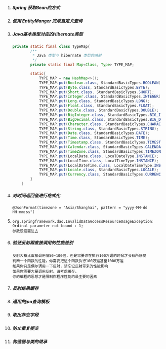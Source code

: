 

1. ##### Spring 获取Bean的方式

2. ##### 使用 EntityManger 完成自定义查询

3. ##### Java基本类型对应的Hibernate类型

   ```java
   private static final class TypeMap{
           /**
            * Java 类型与 hibernate 类型的映射
            */
           private static final Map<Class, Type> TYPE_MAP;
   
           static{
               TYPE_MAP = new HashMap<>();
               TYPE_MAP.put(Boolean.class, StandardBasicTypes.BOOLEAN);
               TYPE_MAP.put(Byte.class, StandardBasicTypes.BYTE);
               TYPE_MAP.put(Short.class, StandardBasicTypes.SHORT);
               TYPE_MAP.put(Integer.class, StandardBasicTypes.INTEGER);
               TYPE_MAP.put(Long.class, StandardBasicTypes.LONG);
               TYPE_MAP.put(Float.class, StandardBasicTypes.FLOAT);
               TYPE_MAP.put(Double.class, StandardBasicTypes.DOUBLE);
               TYPE_MAP.put(BigInteger.class, StandardBasicTypes.BIG_INTEGER);
               TYPE_MAP.put(BigDecimal.class, StandardBasicTypes.BIG_DECIMAL);
               TYPE_MAP.put(Character.class, StandardBasicTypes.CHARACTER);
               TYPE_MAP.put(String.class, StandardBasicTypes.STRING);
               TYPE_MAP.put(Date.class, StandardBasicTypes.DATE);
               TYPE_MAP.put(Time.class, StandardBasicTypes.TIME);
               TYPE_MAP.put(Timestamp.class, StandardBasicTypes.TIMESTAMP);
               TYPE_MAP.put(Calendar.class, StandardBasicTypes.CALENDAR);
               TYPE_MAP.put(TimeZone.class, StandardBasicTypes.TIMEZONE);
               TYPE_MAP.put(LocalDate.class, LocalDateType.INSTANCE);
               TYPE_MAP.put(LocalTime.class, LocalTimeType.INSTANCE);
               TYPE_MAP.put(LocalDateTime.class, LocalDateTimeType.INSTANCE);
               TYPE_MAP.put(Locale.class, StandardBasicTypes.LOCALE);
               TYPE_MAP.put(Currency.class, StandardBasicTypes.CURRENCY);
           }
       }
   ```

   

4. ##### 对时间返回值进行格式化

   ```
   @JsonFormat(timezone = "Asia/Shanghai", pattern = "yyyy-MM-dd HH:mm:ss")
   ```

5. ```
   org.springframework.dao.InvalidDataAccessResourceUsageException: Ordinal parameter not bound : 1;
   参数没设置进去
   ```

6. ##### 验证反射跟直接调用的性能差别

   ```
   反射大概比直接调用慢50~100倍，但是需要你在执行100万遍的时候才会有所感觉
   判断一个函数的性能，你需要把这个函数执行100万遍甚至1000万遍
   如果你只是偶尔调用一下反射，请忘记反射带来的性能影响
   如果你需要大量调用反射，请考虑缓存。
   你的编程的思想才是限制你程序性能的最主要的因素
   ```

7. ##### 反射结果缓存

8. ##### 通用的jpa查询模板

9. ##### 取出非空字段

10. ##### 防止重复提交

11. ##### 构造器与类的继承